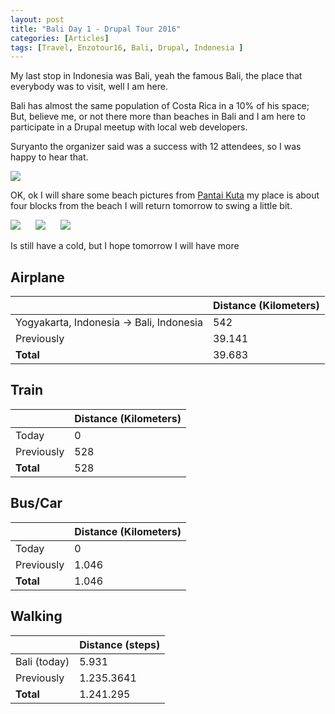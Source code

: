 ```yaml
---
layout: post
title: "Bali Day 1 - Drupal Tour 2016"
categories: [Articles]
tags: [Travel, Enzotour16, Bali, Drupal, Indonesia ]
---
```

My last stop in Indonesia was Bali, yeah the famous Bali, the place that everybody was to visit, well I am here.

Bali has almost the same population of Costa Rica in a 10% of his space; But, believe me, or not there more than beaches in Bali and I am here to participate in a Drupal meetup with local web developers.

Suryanto the organizer said was a success with 12 attendees, so I was happy to hear that.

<img style="margin-right: 20px;" src="{{site.url }}/assets/img/raminten-1.jpg"/>

OK, ok I will share some beach pictures from [Pantai Kuta](https://en.wikipedia.org/wiki/Pantai_Kuta) my place is about four blocks from the beach I will return tomorrow to swing a little bit.

<img style="margin-right: 20px;" src="{{site.url }}/assets/img/pantai-kuta-1.jpg"/>

<img style="margin-right: 20px;" src="{{site.url }}/assets/img/pantai-kuta-2.jpg"/>

<img style="margin-right: 20px;" src="{{site.url }}/assets/img/pantai-kuta-3.jpg"/>


Is still have a cold, but I hope tomorrow I will have more 

## Airplane
|  | Distance (Kilometers) |
|---|---|
| Yogyakarta, Indonesia &#8594; Bali, Indonesia | 542 | 
| Previously  | 39.141 |
| **Total**  | 39.683 |

## Train
|  | Distance (Kilometers) |
|---|---|
| Today |  0    |
| Previously  | 528 |
| **Total**  | 528 |

## Bus/Car
|  | Distance (Kilometers) |
|---|---|
| Today  |  0    |
| Previously  | 1.046 |
| **Total**  | 1.046 |

## Walking
|  | Distance (steps) |
|---|---|
| Bali (today) | 5.931  |
| Previously  | 1.235.3641 |
| **Total**  | 1.241.295 |